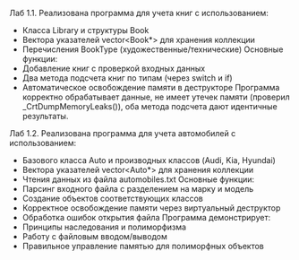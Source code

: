 Лаб 1.1.
Реализована программа для учета книг с использованием:
- Класса Library и структуры Book
- Вектора указателей vector<Book*> для хранения коллекции
- Перечисления BookType (художественные/технические)
Основные функции:
- Добавление книг с проверкой входных данных
- Два метода подсчета книг по типам (через switch и if)
- Автоматическое освобождение памяти в деструкторе
Программа корректно обрабатывает данные, не имеет утечек памяти (проверил _CrtDumpMemoryLeaks()), оба метода подсчета дают идентичные результаты.

Лаб 1.2.
Реализована программа для учета автомобилей с использованием:
- Базового класса Auto и производных классов (Audi, Kia, Hyundai)
- Вектора указателей vector<Auto*> для хранения коллекции
- Чтения данных из файла automobiles.txt
Основные функции:
- Парсинг входного файла с разделением на марку и модель
- Создание объектов соответствующих классов
- Корректное освобождение памяти через виртуальный деструктор
- Обработка ошибок открытия файла
Программа демонстрирует:
- Принципы наследования и полиморфизма
- Работу с файловым вводом/выводом
- Правильное управление памятью для полиморфных объектов
